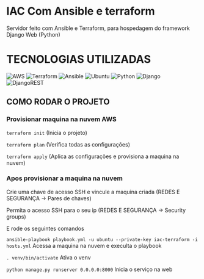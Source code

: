 # IAC Com Ansible e terraform
Servidor feito com Ansible e Terraform, para hospedagem do framework Django Web (Python)

# TECNOLOGIAS UTILIZADAS
![AWS](https://img.shields.io/badge/AWS-%23FF9900.svg?style=for-the-badge&logo=amazon-aws&logoColor=white) 	![Terraform](https://img.shields.io/badge/terraform-%235835CC.svg?style=for-the-badge&logo=terraform&logoColor=white) ![Ansible](https://img.shields.io/badge/ansible-%231A1918.svg?style=for-the-badge&logo=ansible&logoColor=white) ![Ubuntu](https://img.shields.io/badge/Ubuntu-E95420?style=for-the-badge&logo=ubuntu&logoColor=white) ![Python](https://img.shields.io/badge/python-3670A0?style=for-the-badge&logo=python&logoColor=ffdd54) ![Django](https://img.shields.io/badge/django-%23092E20.svg?style=for-the-badge&logo=django&logoColor=white) ![DjangoREST](https://img.shields.io/badge/DJANGO-REST-ff1709?style=for-the-badge&logo=django&logoColor=white&color=ff1709&labelColor=gray)


## COMO RODAR O PROJETO
### Provisionar maquina na nuvem AWS
  ```terraform init``` (Inicia o projeto)
  
  ```terraform plan``` (Verifica todas as configurações)
  
  ```terraform apply``` (Aplica as configurações e provisiona a maquina na nuvem)

### Apos provisionar a maquina na nuvem
Crie uma chave de acesso SSH e vincule a maquina criada (REDES E SEGURANÇA -> Pares de chaves)

Permita o acesso SSH para o seu ip (REDES E SEGURANÇA -> Security groups)

E rode os seguintes comandos

``ansible-playbook playbook.yml -u ubuntu --private-key iac-terraform -i hosts.yml`` Acessa a maquina na nuvem e execulta o playbook

``. venv/bin/activate`` Ativa o venv

``python manage.py runserver 0.0.0.0:8000`` Inicia o serviço na web
